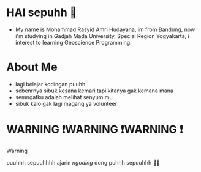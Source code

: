 # **HAI sepuhh** 🖖
* My name is Mohammad Rasyid Amri Hudayana, im from Bandung, now i'm studying in Gadjah Mada University, Special Region Yogyakarta, i interest to learning Geoscience Programming.
# **About Me**
* lagi belajar kodingan puuhh 
* sebenrnya sibuk kesana kemari tapi kitanya gak kemana mana
* semngatku adalah melihat senyum mu
* sibuk kalo gak lagi magang ya volunteer
# WARNING ❗WARNING ❗WARNING ❗
>[!WARNING]
> puuhhh sepuuhhhh
> ajarin *ngoding* dong puhhh
> sepuuhhh 
> 😵‍💫
